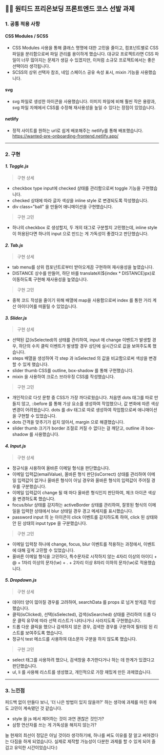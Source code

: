 ## 💪🏻 원티드 프리온보딩 프론트엔드 코스 선발 과제

### 1. 공통 적용 사항

#### **CSS Modules / SCSS**

- CSS Modules 사용을 통해 클래스 명명에 대한 고민을 줄이고, 컴포넌트별로 CSS 파일을 분리함으로써 파일 관리를 용이하게 했습니다. 대규모 프로젝트라면 CSS 파일이 너무 많아지는 문제가 생길 수 있겠지만, 이처럼 소규모 프로젝트에서는 좋은 선택이라 생각됩니다.
- SCSS의 상위 선택자 참조, 네임 스페이스 공유 속성 표시, mixin 기능을 사용했습니다.

#### **svg**

- svg 파일로 생성한 아이콘을 사용했습니다. 이미지 파일에 비해 훨씬 작은 용량과, svg 파일 자체에서 CSS를 수정해 재사용성을 높일 수 있다는 장점이 있었습니다.

#### **netlify**

- 정적 사이트를 원하는 url로 쉽게 배포해주는 netlify를 통해 배포했습니다.
  https://wanted-pre-onboarding-frontend.netlify.app/

---

### 2. 구현

#### **_1. Toggle.js_**

> 구현 상세

- checkbox type input에 checked 상태를 관리함으로써 toggle 기능을 구현했습니다.
- checked 상태에 따라 글자 색상을 inline style 로 변경되도록 작성했습니다.
- div class="ball" 을 만들어 애니매이션을 구현했습니다.

> 구현 고민

- 하나의 checkbox 로 생성할지, 두 개의 태그로 구분할지 고민했는데, inline style 이 허용된다면 하나의 input 으로 만드는 게 가독성이 좋겠다고 판단했습니다.

#### **_2. Tab.js_**

> 구현 상세

- tab menu를 상위 컴포넌트로부터 받아오게끔 구현하여 재사용성을 높였습니다.
- DISTANCE 상수를 만들어, 하단 바를 translateX(${index \* DISTANCE}px)로 이동하도록 구현해 재사용성을 높였습니다.

> 구현 고민

- 중복 코드 작성을 줄이기 위해 배열에 map을 사용함으로써 index 를 통한 거리 계산 아이디어를 떠올릴 수 있었습니다.

#### **_3. Slider.js_**

> 구현 상세

- 선택된 값(isSelected)의 상태를 관리하여, input 에 change 이벤트가 발생할 경우, 하단의 수치 클릭 이벤트가 발생할 경우 상단에 실시간으로 값을 보여주도록 했습니다.
- steps 배열을 생성하여 각 step 과 isSelected 의 값을 비교함으로써 색상을 변경할 수 있게 했습니다.
- slider thumb CSS를 outline, box-shadow 를 통해 구현했습니다.
- mixin 을 사용하여 크로스 브라우징 CSS를 작성했습니다.

> 구현 고민

- 개인적으로 다섯 문항 중 CSS가 가장 까다로웠습니다. 처음엔 dots 태그를 따로 만들지 않고, ::before 를 통해 가상 요소를 생성하여 작업했으나, 값 변화에 따른 색상 변경이 어려웠습니다. dots 를 div 태그로 따로 생성하여 작업함으로써 애니매이션을 구현할 수 있었습니다.
- dots 간격을 맞추기가 쉽지 않아서, margin 으로 해결했습니다.
- slider thumb 크기가 border 조절로 커질 수 없다는 걸 깨닫고, outline 과 box-shadow 를 사용했습니다.

#### **_4. Input.js_**

> 구현 상세

- 정규식을 사용하여 올바른 이메일 형식을 판단했습니다.
- 이메일 입력값(emailValue), 올바른 형식 판단(isCorrect) 상태를 관리하여 이메일 입력값이 없거나 올바른 형식이 아닐 경우와 올바른 형식의 입력값이 주어질 경우를 구분했습니다.
- 이메일 입력값이 change 될 때 마다 올바른 형식인지 판단하여, 체크 아이콘 색상을 변경하도록 했습니다.
- focus/blur 상태를 감지하는 activeBorder 상태를 관리하여, 잘못된 형식의 이메일을 입력한 상태에서 blur 상태일 경우 경고 메세지를 표시했습니다.
- password input 의 눈 아이콘이 click 이벤트를 감지하도록 하여, click 된 상태와 안 된 상태의 input type 을 구분했습니다.

> 구현 고민

- 이메일 입력창 하나에 change, focus, blur 이벤트를 적용하는 과정에서, 이벤트에 대해 깊게 고민할 수 있었습니다.
- 올바른 이메일 형식을 고민하다, 특수문자로 시작하지 않는 4자리 이상의 아이디 + @ + 1자리 이상의 문자(\w) + . + 2자리 이상 8자리 이하의 문자(\w)로 적용했습니다.

#### **_5. Dropdown.js_**

> 구현 상세

- 데이터 양이 많아질 경우를 고려하여, searchData 를 props 로 넘겨 받게끔 작성했습니다.
- 클릭(isClicked), 선택(isSelected), 검색(isSearched) 상태를 관리하여 드롭 다운 클릭 유무에 따라 선택 리스트가 나타나거나 사라지도록 구현했습니다.
- 드롭 다운 클릭을 했으나 검색하지 않은 경우, 검색한 경우를 구분하여 필터링 된 리스트를 보여주도록 했습니다.
- 정규식 test 메소드를 사용하여 대소문자 구분을 하지 않도록 했습니다.

> 구현 고민

- select 태그를 사용하려 했으나, 검색창을 추가한다거나 하는 데 한계가 있겠다고 판단했습니다.
- ul, li 를 사용해 리스트를 생성했고, 개인적으로 가장 재밌게 만든 과제였습니다.

---

### 3. 느낀점

피드백 없이 만들다 보니, '더 나은 방법이 있지 않을까?' 하는 생각에 과제를 마친 후에도 고민이 계속됐던 것 같습니다.

- style 을 js 에서 제어하는 것이 과연 괜찮은 것인가?
- 삼항 연산자를 쓰는 게 가독성을 해치지 않는가?

늘 현재의 최선이 정답은 아닐 것이라 생각하기에, 하나를 써도 이유를 잘 알고 써야겠다는 다짐을 하게 되었습니다. 실제로 제작할 가능성이 다분한 과제를 할 수 있게 되어 즐겁고 유익한 시간이었습니다:)
